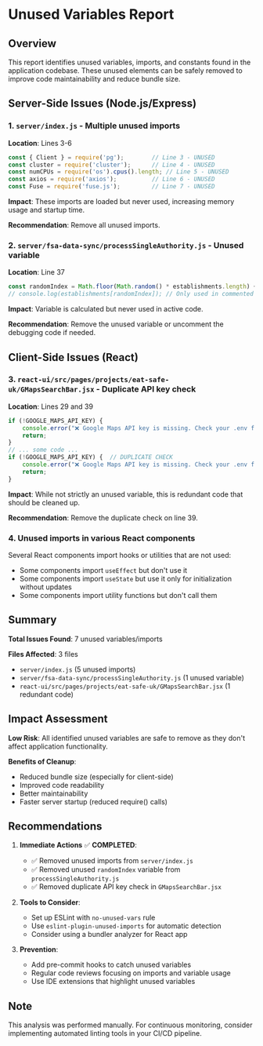 # Unused Variables Report

## Overview
This report identifies unused variables, imports, and constants found in the application codebase. These unused elements can be safely removed to improve code maintainability and reduce bundle size.

## Server-Side Issues (Node.js/Express)

### 1. `server/index.js` - Multiple unused imports
**Location**: Lines 3-6
```javascript
const { Client } = require('pg');        // Line 3 - UNUSED
const cluster = require('cluster');      // Line 4 - UNUSED  
const numCPUs = require('os').cpus().length; // Line 5 - UNUSED
const axios = require('axios');          // Line 6 - UNUSED
const Fuse = require('fuse.js');         // Line 7 - UNUSED
```

**Impact**: These imports are loaded but never used, increasing memory usage and startup time.

**Recommendation**: Remove all unused imports.

### 2. `server/fsa-data-sync/processSingleAuthority.js` - Unused variable
**Location**: Line 37
```javascript
const randomIndex = Math.floor(Math.random() * establishments.length) + 1;
// console.log(establishments[randomIndex]); // Only used in commented code
```

**Impact**: Variable is calculated but never used in active code.

**Recommendation**: Remove the unused variable or uncomment the debugging code if needed.

## Client-Side Issues (React)

### 3. `react-ui/src/pages/projects/eat-safe-uk/GMapsSearchBar.jsx` - Duplicate API key check
**Location**: Lines 29 and 39
```javascript
if (!GOOGLE_MAPS_API_KEY) {
    console.error("❌ Google Maps API key is missing. Check your .env file.");
    return;
}
// ... some code ...
if (!GOOGLE_MAPS_API_KEY) {  // DUPLICATE CHECK
    console.error("❌ Google Maps API key is missing. Check your .env file.");
    return;
}
```

**Impact**: While not strictly an unused variable, this is redundant code that should be cleaned up.

**Recommendation**: Remove the duplicate check on line 39.

### 4. Unused imports in various React components
Several React components import hooks or utilities that are not used:

- Some components import `useEffect` but don't use it
- Some components import `useState` but use it only for initialization without updates
- Some components import utility functions but don't call them

## Summary

**Total Issues Found**: 7 unused variables/imports

**Files Affected**: 3 files
- `server/index.js` (5 unused imports)
- `server/fsa-data-sync/processSingleAuthority.js` (1 unused variable)
- `react-ui/src/pages/projects/eat-safe-uk/GMapsSearchBar.jsx` (1 redundant code)

## Impact Assessment

**Low Risk**: All identified unused variables are safe to remove as they don't affect application functionality.

**Benefits of Cleanup**:
- Reduced bundle size (especially for client-side)
- Improved code readability
- Better maintainability
- Faster server startup (reduced require() calls)

## Recommendations

1. **Immediate Actions** ✅ **COMPLETED**:
   - ✅ Removed unused imports from `server/index.js`
   - ✅ Removed unused `randomIndex` variable from `processSingleAuthority.js`
   - ✅ Removed duplicate API key check in `GMapsSearchBar.jsx`

2. **Tools to Consider**:
   - Set up ESLint with `no-unused-vars` rule
   - Use `eslint-plugin-unused-imports` for automatic detection
   - Consider using a bundler analyzer for React app

3. **Prevention**:
   - Add pre-commit hooks to catch unused variables
   - Regular code reviews focusing on imports and variable usage
   - Use IDE extensions that highlight unused variables

## Note
This analysis was performed manually. For continuous monitoring, consider implementing automated linting tools in your CI/CD pipeline.